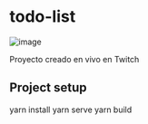 # todo-list

![image](https://user-images.githubusercontent.com/1939353/210105975-9141b20a-128e-4bd4-99c9-2e8cc9d8d734.png)

Proyecto creado en vivo en Twitch

## Project setup
yarn install
yarn serve
yarn build
